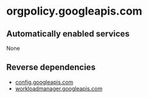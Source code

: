 # orgpolicy.googleapis.com

## Automatically enabled services

None

## Reverse dependencies

* [config.googleapis.com](../config.googleapis.com/)
* [workloadmanager.googleapis.com](../workloadmanager.googleapis.com/)
